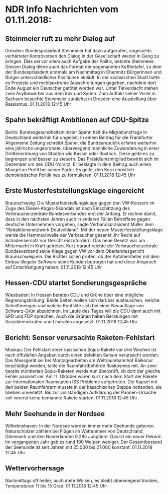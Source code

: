 # NDR Info Nachrichten vom 01.11.2018:


## Steinmeier ruft zu mehr Dialog auf
Dresden: 	Bundespräsident Steinmeier hat dazu aufgerufen, angesichts verhärteter Kontroversen den Dialog in der Gesellschaft wieder in Gang zu bringen. Dies sei vor allem auch Aufgabe der Politik, betonte Steinmeier. Diesem Dialog diene auch das Format der sogenannten Kaffeetafel, zu dem der Bundespräsident erstmals am Nachmittag in Chemnitz Bürgerinnen und Bürger unterschiedlicher Positionen einlädt. In der sächsischen Stadt hatte es Proteste und rechtsextreme Ausschreitungen gegeben, nachdem dort Ende August ein Deutscher getötet worden war. Unter Tatverdacht stehen zwei Asylbewerber aus dem Irak und Syrien. Zum Auftakt seiner Visite in Sachsen besuchte Steinmeier zunächst in Dresden eine Ausstellung über Rassismus. 01.11.2018 12:45 Uhr 

## Spahn bekräftigt Ambitionen auf CDU-Spitze
Berlin:	Bundesgesundheitsminister Spahn hält die Migrationsfrage in Deutschland weiterhin für ungelöst. In einem Beitrag für die Frankfurter Allgemeine Zeitung schreibt Spahn, die Bundesrepublik erfahre weiterhin eine jährliche ungeordnete, überwiegend männliche Zuwanderung in einer Größenordnung von Städten wie Kassel oder Rostock. Diese gelte es zu begrenzen und besser zu steuern. Das Präsidiumsmitglied bewirbt sich im Dezember um den CDU-Vorsitz. Er beklagte in dem Beitrag auch einen Mangel an Profil bei seiner Partei. Es gelte, den Kern christlich-demokratischer Politik neu zu formulieren. 01.11.2018 12:45 Uhr 

## Erste Musterfeststellungsklage eingereicht
Braunschweig: Die Musterfeststellungsklage gegen den VW-Konzern im Zuge des Diesel-Abgas-Skandals ist nach Einschätzung des Verbraucherzentrale Bundesverbandes erst der Anfang. Er rechne damit, dass in den nächsten Jahren auch in anderen Fällen Betroffene gegen deutsche Unternehmen vorgehen, sagte Verbandspräsident Müller dem "Redaktionsnetzwerk Deutschland". Mit der neuen Musterfeststellungsklage werde die Hemmschwelle der Verbraucher gesenkt, ihr Recht auf Schadensersatz vor Gericht einzufordern. Das neue Gesetz war um Mitternacht in Kraft getreten. Kurz darauf reichte der Verbraucherzentrale Bundesverband seine Klage gegen VW vor dem Oberlandesgericht Braunschweig ein. Die Richter sollen prüfen, ob der Autohersteller mit dem Einbau illegaler Software seine Kunden betrogen hat und diese Anspruch auf Entschädigung haben. 01.11.2018 12:45 Uhr 

## Hessen-CDU startet Sondierungsgespräche
Wiesbaden: In Hessen beraten CDU und Grüne über eine mögliche Regierungsbildung. Beide Seiten wollen sich darüber austauschen, welche Schnittmengen und welche Konflikte sich bei einer Neuauflage von Schwarz-Grün abzeichnen. Im Laufe des Tages will die CDU dann auch mit SPD und FDP sprechen. Auch die Grünen haben Beratungen mit Sozialdemokraten und Liberalen angesetzt. 01.11.2018 12:45 Uhr 

## Bericht: Sensor verursachte Raketen-Fehlstart
Moskau: Der Fehlstart einer russischen Sojus-Rakete vor drei Wochen ist nach offiziellen Angaben durch einen defekten Sensor verursacht worden. Das Messgerät sei bei Montagearbeiten am Weltraumbahnhof Baikonur beschädigt worden, teilte die Raumfahrtbehörde Roskosmos mit. An zwei bereits montierten Sojus-Raketen werde nun überprüft, ob dort der gleiche Fehler passiert sei. Am 11. Oktober waren kurz nach dem Start der Rakete zur Internationalen Raumstation ISS Probleme aufgetreten. Die Kapsel mit den beiden Raumfahrern musste in der kasachischen Steppe notlanden; sie blieben unverletzt. Bis zur vollständigen Aufklärung der Pannen-Ursache soll vorerst keine bemannte Rakete starten. 01.11.2018 12:45 Uhr 

## Mehr Seehunde in der Nordsee
Wilhelmshaven: In der Nordsee werden immer mehr Seehunde geboren. Naturschützer zählten bei Flügen im Wattenmeer von Deutschland, Dänemark und den Niederlanden 9.285 Jungtiere. Das ist ein neuer Rekord. Im vergangenen Jahr gab es rund 100 Welpen weniger. Der Gesamtbestand der Seehunde ist seit Jahren mit 25.000 bis 27.000 konstant. 01.11.2018 12:45 Uhr 

## Wettervorhersage
Nachmittags oft heiter, auch mehr Wolken, es bleibt überwiegend trocken, Temperaturen 11 bis 15 Grad. 01.11.2018 12:45 Uhr 
